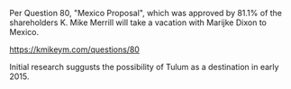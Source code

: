 Per Question 80, "Mexico Proposal", which was approved by 81.1% of the shareholders K. Mike Merrill will take a vacation with Marijke Dixon to Mexico.

https://kmikeym.com/questions/80

Initial research suggusts the possibility of Tulum as a destination in early 2015.

